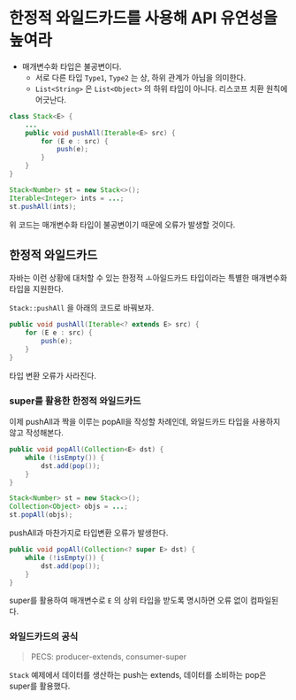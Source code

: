 # 한정적 와일드카드를 사용해 API 유연성을 높여라

- 매개변수화 타입은 불공변이다.
  - 서로 다른 타입 `Type1`, `Type2` 는 상, 하위 관계가 아님을 의미한다.
  - `List<String>` 은 `List<Object>` 의 하위 타입이 아니다. 리스코프 치환 원칙에 어긋난다.

```java
class Stack<E> {
    ...
    public void pushAll(Iterable<E> src) {
        for (E e : src) {
            push(e);
        }
    }
}

Stack<Number> st = new Stack<>();
Iterable<Integer> ints = ...;
st.pushAll(ints);
```

위 코드는 매개변수화 타입이 불공변이기 때문에 오류가 발생할 것이다.

## 한정적 와일드카드

자바는 이런 상황에 대처할 수 있는 한정적 ㅗ아일드카드 타입이라는 특별한 매개변수화 타입을 지원한다.

`Stack::pushAll` 을 아래의 코드로 바꿔보자.

```java
public void pushAll(Iterable<? extends E> src) {
    for (E e : src) {
        push(e);
    }
}
```

타입 변환 오류가 사라진다.

### super를 활용한 한정적 와일드카드

이제 pushAll과 짝을 이루는 popAll을 작성할 차례인데, 와일드카드 타입을 사용하지 않고 작성해본다.

```java
public void popAll(Collection<E> dst) {
    while (!isEmpty()) {
        dst.add(pop());
    }
}

Stack<Number> st = new Stack<>();
Collection<Object> objs = ...;
st.popAll(objs);
```

pushAll과 마찬가지로 타입변환 오류가 발생한다.

```java
public void popAll(Collection<? super E> dst) {
    while (!isEmpty()) {
        dst.add(pop());
    }
}
```

super를 활용하여 매개변수로 `E` 의 상위 타입을 받도록 명시하면 오류 없이 컴파일된다.

### 와일드카드의 공식

> PECS: producer-extends, consumer-super

`Stack` 예제에서 데이터를 생산하는 push는 extends, 데이터를 소비하는 pop은 super를 활용했다.

